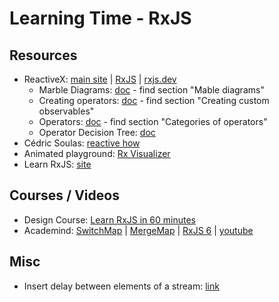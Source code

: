 # Learning Time - RxJS
## Resources
* ReactiveX: [main site](http://reactivex.io/) | [RxJS](http://reactivex.io/) | [rxjs.dev](https://rxjs.dev/)
    * Marble Diagrams: [doc](https://rxjs.dev/guide/operators) - find section "Mable diagrams"
    * Creating operators: [doc](https://rxjs.dev/guide/operators) - find section "Creating custom observables"
    * Operators: [doc](https://rxjs.dev/guide/operators) - find section "Categories of operators"
    * Operator Decision Tree: [doc](https://rxjs.dev/operator-decision-tree)
* Cédric Soulas: [reactive how](https://reactive.how/)
* Animated playground: [Rx Visualizer](https://rxviz.com/)
* Learn RxJS: [site](https://www.learnrxjs.io/)
## Courses / Videos
* Design Course: [Learn RxJS in 60 minutes](https://www.youtube.com/watch?v=PhggNGsSQyg)
* Academind: [SwitchMap](https://www.youtube.com/watch?v=6lKoLwGlglE) | [MergeMap](https://www.youtube.com/watch?v=b59tcUwfpWU) | [RxJS 6](https://www.youtube.com/watch?v=X9fdpGthrXA) | [youtube](https://www.youtube.com/results?search_query=academind+rxjs)
## Misc
* Insert delay between elements of a stream: [link](https://observablehq.com/@btheado/rxjs-inserting-a-delay-between-each-item-of-a-stream)
